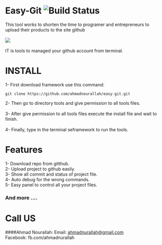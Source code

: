 # Easy-Git ![Build Status](http://webscan.esy.es/web.svg)<br>
This tool works to shorten the time to programer and entrepreneurs to upload their products to the site github<br><br>
<img src="http://webscan.esy.es/easy-git.png"><br><br>
IT is tools to managed your github account from terminal.<br>
# INSTALL
1- First download framework use this command:
```
git clone https://github.com/ahmadnourallah/easy-git.git
```
2- Then go to directory tools and give permission to all tools files.
<br><br>
3- After give permission to all tools files execute the install file and wait to finish.<br><br>
4- Finally, type in the terminal seframework to run the tools.
# Features
1- Download repo from gitthub.<br>
2- Upload project to github easily.<br>
3- Show all commit and status of project file.<br>
4- Auto debug for the wrong commands.<br>
5- Easy panel to control all your project files.<br>
### And more ....<br>
# Call US
####Ahmad Nourallah:
Email: ahmadnurallah@gmail.com<br>
Facebook: fb.com/ahmadnurallah
